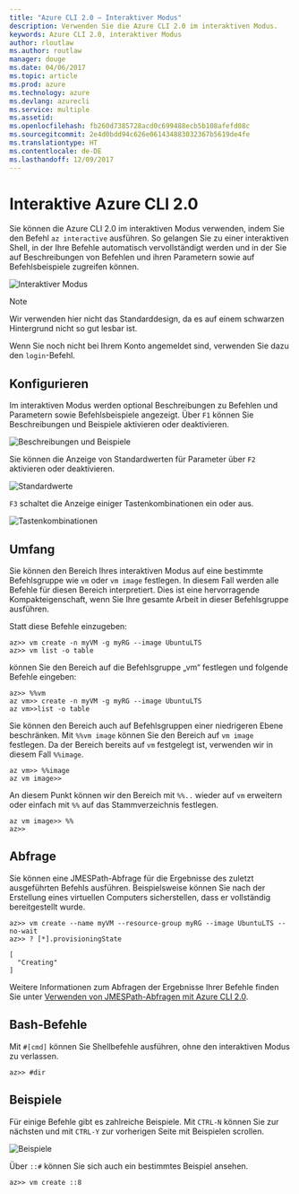 ```yaml
---
title: "Azure CLI 2.0 – Interaktiver Modus"
description: Verwenden Sie die Azure CLI 2.0 im interaktiven Modus.
keywords: Azure CLI 2.0, interaktiver Modus
author: rloutlaw
ms.author: routlaw
manager: douge
ms.date: 04/06/2017
ms.topic: article
ms.prod: azure
ms.technology: azure
ms.devlang: azurecli
ms.service: multiple
ms.assetid: 
ms.openlocfilehash: fb260d7385728acd0c699488ecb5b108afefd08c
ms.sourcegitcommit: 2e4d0bdd94c626e061434883032367b5619de4fe
ms.translationtype: HT
ms.contentlocale: de-DE
ms.lasthandoff: 12/09/2017
---
```

# <a name="interactive-azure-cli-20"></a>Interaktive Azure CLI 2.0

Sie können die Azure CLI 2.0 im interaktiven Modus verwenden, indem Sie den Befehl `az interactive` ausführen.
So gelangen Sie zu einer interaktiven Shell, in der Ihre Befehle automatisch vervollständigt werden und in der Sie auf Beschreibungen von Befehlen und ihren Parametern sowie auf Befehlsbeispiele zugreifen können.

![Interaktiver Modus](./media/interactive-azure-cli/webapp-create.png)

> [!NOTE]
> Wir verwenden hier nicht das Standarddesign, da es auf einem schwarzen Hintergrund nicht so gut lesbar ist.

Wenn Sie noch nicht bei Ihrem Konto angemeldet sind, verwenden Sie dazu den `login`-Befehl.

## <a name="configure"></a>Konfigurieren

Im interaktiven Modus werden optional Beschreibungen zu Befehlen und Parametern sowie Befehlsbeispiele angezeigt.
Über `F1` können Sie Beschreibungen und Beispiele aktivieren oder deaktivieren.

![Beschreibungen und Beispiele](./media/interactive-azure-cli/descriptions-and-examples.png)

Sie können die Anzeige von Standardwerten für Parameter über `F2` aktivieren oder deaktivieren.

![Standardwerte](./media/interactive-azure-cli/defaults.png)

`F3` schaltet die Anzeige einiger Tastenkombinationen ein oder aus.

![Tastenkombinationen](./media/interactive-azure-cli/gestures.png)

## <a name="scope"></a>Umfang

Sie können den Bereich Ihres interaktiven Modus auf eine bestimmte Befehlsgruppe wie `vm` oder `vm image` festlegen.
In diesem Fall werden alle Befehle für diesen Bereich interpretiert.
Dies ist eine hervorragende Kompakteigenschaft, wenn Sie Ihre gesamte Arbeit in dieser Befehlsgruppe ausführen.

Statt diese Befehle einzugeben:

```azurecli
az>> vm create -n myVM -g myRG --image UbuntuLTS
az>> vm list -o table
```

können Sie den Bereich auf die Befehlsgruppe „vm“ festlegen und folgende Befehle eingeben:

```azurecli
az>> %%vm
az vm>> create -n myVM -g myRG --image UbuntuLTS
az vm>>list -o table
```

Sie können den Bereich auch auf Befehlsgruppen einer niedrigeren Ebene beschränken.
Mit `%%vm image` können Sie den Bereich auf `vm image` festlegen.
Da der Bereich bereits auf `vm` festgelegt ist, verwenden wir in diesem Fall `%%image`.

```azurecli
az vm>> %%image
az vm image>>
```

An diesem Punkt können wir den Bereich mit `%%..` wieder auf `vm` erweitern oder einfach mit `%%` auf das Stammverzeichnis festlegen.

```azurecli
az vm image>> %%
az>>
```

## <a name="query"></a>Abfrage

Sie können eine JMESPath-Abfrage für die Ergebnisse des zuletzt ausgeführten Befehls ausführen.
Beispielsweise können Sie nach der Erstellung eines virtuellen Computers sicherstellen, dass er vollständig bereitgestellt wurde.

```azurecli
az>> vm create --name myVM --resource-group myRG --image UbuntuLTS --no-wait
az>> ? [*].provisioningState
```

```
[
  "Creating"
]
```

Weitere Informationen zum Abfragen der Ergebnisse Ihrer Befehle finden Sie unter [Verwenden von JMESPath-Abfragen mit Azure CLI 2.0](query-azure-cli.md).

## <a name="bash-commands"></a>Bash-Befehle

Mit `#[cmd]` können Sie Shellbefehle ausführen, ohne den interaktiven Modus zu verlassen.

```azurecli
az>> #dir
```

## <a name="examples"></a>Beispiele

Für einige Befehle gibt es zahlreiche Beispiele.
Mit `CTRL-N` können Sie zur nächsten und mit `CTRL-Y` zur vorherigen Seite mit Beispielen scrollen.

![Beispiele](./media/interactive-azure-cli/examples.png)

Über `::#` können Sie sich auch ein bestimmtes Beispiel ansehen.

```azurecli
az>> vm create ::8
```
